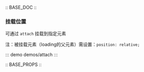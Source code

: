 :: BASE_DOC ::
### 挂载位置

可通过 `attach` 挂载到指定元素

注：被挂载元素（loading的父元素）需设置：`position: relative;`

::: demo demos/attach
:::

:: BASE_PROPS ::

